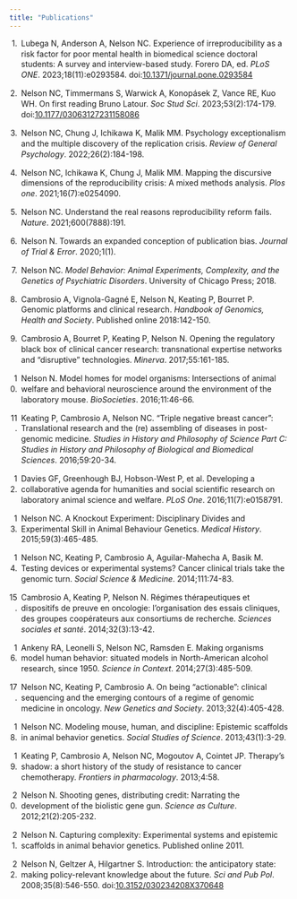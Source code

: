 ```yaml
---
title: "Publications"
---
```


<div class="csl-bib-body" style="line-height: 1.35; ">
  <div class="csl-entry" style="clear: left; margin-bottom: 1em;">
    <div class="csl-left-margin" style="float: left; padding-right: 0.5em;text-align: right; width: 1em;">1.</div><div class="csl-right-inline" style="margin: 0 .4em 0 1.5em;">Lubega N, Anderson A, Nelson NC. Experience of irreproducibility as a risk factor for poor mental health in biomedical science doctoral students: A survey and interview-based study. Forero DA, ed. <i>PLoS ONE</i>. 2023;18(11):e0293584. doi:<a href="https://doi.org/10.1371/journal.pone.0293584">10.1371/journal.pone.0293584</a></div>
  </div>
  <span class="Z3988" title="url_ver=Z39.88-2004&amp;ctx_ver=Z39.88-2004&amp;rfr_id=info%3Asid%2Fzotero.org%3A2&amp;rft_id=info%3Adoi%2F10.1371%2Fjournal.pone.0293584&amp;rft_val_fmt=info%3Aofi%2Ffmt%3Akev%3Amtx%3Ajournal&amp;rft.genre=article&amp;rft.atitle=Experience%20of%20irreproducibility%20as%20a%20risk%20factor%20for%20poor%20mental%20health%20in%20biomedical%20science%20doctoral%20students%3A%20A%20survey%20and%20interview-based%20study&amp;rft.jtitle=PLOS%20ONE&amp;rft.stitle=PLoS%20ONE&amp;rft.volume=18&amp;rft.issue=11&amp;rft.aufirst=Nasser&amp;rft.aulast=Lubega&amp;rft.au=Nasser%20Lubega&amp;rft.au=Abigail%20Anderson&amp;rft.au=Nicole%20C.%20Nelson&amp;rft.au=Diego%20A.%20Forero&amp;rft.date=2023-11-15&amp;rft.pages=e0293584&amp;rft.issn=1932-6203&amp;rft.language=en"></span>
  <div class="csl-entry" style="clear: left; margin-bottom: 1em;">
    <div class="csl-left-margin" style="float: left; padding-right: 0.5em;text-align: right; width: 1em;">2.</div><div class="csl-right-inline" style="margin: 0 .4em 0 1.5em;">Nelson NC, Timmermans S, Warwick A, Konopásek Z, Vance RE, Kuo WH. On first reading Bruno Latour. <i>Soc Stud Sci</i>. 2023;53(2):174-179. doi:<a href="https://doi.org/10.1177/03063127231158086">10.1177/03063127231158086</a></div>
  </div>
  <span class="Z3988" title="url_ver=Z39.88-2004&amp;ctx_ver=Z39.88-2004&amp;rfr_id=info%3Asid%2Fzotero.org%3A2&amp;rft_id=info%3Adoi%2F10.1177%2F03063127231158086&amp;rft_val_fmt=info%3Aofi%2Ffmt%3Akev%3Amtx%3Ajournal&amp;rft.genre=article&amp;rft.atitle=On%20first%20reading%20Bruno%20Latour&amp;rft.jtitle=Social%20Studies%20of%20Science&amp;rft.stitle=Soc%20Stud%20Sci&amp;rft.volume=53&amp;rft.issue=2&amp;rft.aufirst=Nicole%20C&amp;rft.aulast=Nelson&amp;rft.au=Nicole%20C%20Nelson&amp;rft.au=Stefan%20Timmermans&amp;rft.au=Andrew%20Warwick&amp;rft.au=Zden%C4%9Bk%20Konop%C3%A1sek&amp;rft.au=Russell%20E%20Vance&amp;rft.au=Wen-Hua%20Kuo&amp;rft.date=2023-04&amp;rft.pages=174-179&amp;rft.spage=174&amp;rft.epage=179&amp;rft.issn=0306-3127%2C%201460-3659&amp;rft.language=en"></span>
  <div class="csl-entry" style="clear: left; margin-bottom: 1em;">
    <div class="csl-left-margin" style="float: left; padding-right: 0.5em;text-align: right; width: 1em;">3.</div><div class="csl-right-inline" style="margin: 0 .4em 0 1.5em;">Nelson NC, Chung J, Ichikawa K, Malik MM. Psychology exceptionalism and the multiple discovery of the replication crisis. <i>Review of General Psychology</i>. 2022;26(2):184-198.</div>
  </div>
  <span class="Z3988" title="url_ver=Z39.88-2004&amp;ctx_ver=Z39.88-2004&amp;rfr_id=info%3Asid%2Fzotero.org%3A2&amp;rft_val_fmt=info%3Aofi%2Ffmt%3Akev%3Amtx%3Ajournal&amp;rft.genre=article&amp;rft.atitle=Psychology%20exceptionalism%20and%20the%20multiple%20discovery%20of%20the%20replication%20crisis&amp;rft.jtitle=Review%20of%20General%20Psychology&amp;rft.volume=26&amp;rft.issue=2&amp;rft.aufirst=Nicole%20C.&amp;rft.aulast=Nelson&amp;rft.au=Nicole%20C.%20Nelson&amp;rft.au=Julie%20Chung&amp;rft.au=Kelsey%20Ichikawa&amp;rft.au=Momin%20M.%20Malik&amp;rft.date=2022&amp;rft.pages=184%E2%80%93198&amp;rft.spage=184&amp;rft.epage=198"></span>
  <div class="csl-entry" style="clear: left; margin-bottom: 1em;">
    <div class="csl-left-margin" style="float: left; padding-right: 0.5em;text-align: right; width: 1em;">4.</div><div class="csl-right-inline" style="margin: 0 .4em 0 1.5em;">Nelson NC, Ichikawa K, Chung J, Malik MM. Mapping the discursive dimensions of the reproducibility crisis: A mixed methods analysis. <i>Plos one</i>. 2021;16(7):e0254090.</div>
  </div>
  <span class="Z3988" title="url_ver=Z39.88-2004&amp;ctx_ver=Z39.88-2004&amp;rfr_id=info%3Asid%2Fzotero.org%3A2&amp;rft_val_fmt=info%3Aofi%2Ffmt%3Akev%3Amtx%3Ajournal&amp;rft.genre=article&amp;rft.atitle=Mapping%20the%20discursive%20dimensions%20of%20the%20reproducibility%20crisis%3A%20A%20mixed%20methods%20analysis&amp;rft.jtitle=Plos%20one&amp;rft.volume=16&amp;rft.issue=7&amp;rft.aufirst=Nicole%20C.&amp;rft.aulast=Nelson&amp;rft.au=Nicole%20C.%20Nelson&amp;rft.au=Kelsey%20Ichikawa&amp;rft.au=Julie%20Chung&amp;rft.au=Momin%20M.%20Malik&amp;rft.date=2021&amp;rft.pages=e0254090"></span>
  <div class="csl-entry" style="clear: left; margin-bottom: 1em;">
    <div class="csl-left-margin" style="float: left; padding-right: 0.5em;text-align: right; width: 1em;">5.</div><div class="csl-right-inline" style="margin: 0 .4em 0 1.5em;">Nelson NC. Understand the real reasons reproducibility reform fails. <i>Nature</i>. 2021;600(7888):191.</div>
  </div>
  <span class="Z3988" title="url_ver=Z39.88-2004&amp;ctx_ver=Z39.88-2004&amp;rfr_id=info%3Asid%2Fzotero.org%3A2&amp;rft_val_fmt=info%3Aofi%2Ffmt%3Akev%3Amtx%3Ajournal&amp;rft.genre=article&amp;rft.atitle=Understand%20the%20real%20reasons%20reproducibility%20reform%20fails&amp;rft.jtitle=Nature&amp;rft.volume=600&amp;rft.issue=7888&amp;rft.aufirst=Nicole%20C.&amp;rft.aulast=Nelson&amp;rft.au=Nicole%20C.%20Nelson&amp;rft.date=2021&amp;rft.pages=191"></span>
  <div class="csl-entry" style="clear: left; margin-bottom: 1em;">
    <div class="csl-left-margin" style="float: left; padding-right: 0.5em;text-align: right; width: 1em;">6.</div><div class="csl-right-inline" style="margin: 0 .4em 0 1.5em;">Nelson N. Towards an expanded conception of publication bias. <i>Journal of Trial &amp; Error</i>. 2020;1(1).</div>
  </div>
  <span class="Z3988" title="url_ver=Z39.88-2004&amp;ctx_ver=Z39.88-2004&amp;rfr_id=info%3Asid%2Fzotero.org%3A2&amp;rft_val_fmt=info%3Aofi%2Ffmt%3Akev%3Amtx%3Ajournal&amp;rft.genre=article&amp;rft.atitle=Towards%20an%20expanded%20conception%20of%20publication%20bias&amp;rft.jtitle=Journal%20of%20Trial%20%26%20Error&amp;rft.volume=1&amp;rft.issue=1&amp;rft.aufirst=Nicole&amp;rft.aulast=Nelson&amp;rft.au=Nicole%20Nelson&amp;rft.date=2020"></span>
  <div class="csl-entry" style="clear: left; margin-bottom: 1em;">
    <div class="csl-left-margin" style="float: left; padding-right: 0.5em;text-align: right; width: 1em;">7.</div><div class="csl-right-inline" style="margin: 0 .4em 0 1.5em;">Nelson NC. <i>Model Behavior: Animal Experiments, Complexity, and the Genetics of Psychiatric Disorders</i>. University of Chicago Press; 2018.</div>
  </div>
  <span class="Z3988" title="url_ver=Z39.88-2004&amp;ctx_ver=Z39.88-2004&amp;rfr_id=info%3Asid%2Fzotero.org%3A2&amp;rft_val_fmt=info%3Aofi%2Ffmt%3Akev%3Amtx%3Abook&amp;rft.genre=book&amp;rft.btitle=Model%20behavior%3A%20Animal%20experiments%2C%20complexity%2C%20and%20the%20genetics%20of%20psychiatric%20disorders&amp;rft.publisher=University%20of%20Chicago%20Press&amp;rft.aufirst=Nicole%20C.&amp;rft.aulast=Nelson&amp;rft.au=Nicole%20C.%20Nelson&amp;rft.date=2018"></span>
  <div class="csl-entry" style="clear: left; margin-bottom: 1em;">
    <div class="csl-left-margin" style="float: left; padding-right: 0.5em;text-align: right; width: 1em;">8.</div><div class="csl-right-inline" style="margin: 0 .4em 0 1.5em;">Cambrosio A, Vignola-Gagné E, Nelson N, Keating P, Bourret P. Genomic platforms and clinical research. <i>Handbook of Genomics, Health and Society</i>. Published online 2018:142-150.</div>
  </div>
  <span class="Z3988" title="url_ver=Z39.88-2004&amp;ctx_ver=Z39.88-2004&amp;rfr_id=info%3Asid%2Fzotero.org%3A2&amp;rft_val_fmt=info%3Aofi%2Ffmt%3Akev%3Amtx%3Ajournal&amp;rft.genre=article&amp;rft.atitle=Genomic%20platforms%20and%20clinical%20research&amp;rft.jtitle=Handbook%20of%20Genomics%2C%20Health%20and%20Society&amp;rft.aufirst=Alberto&amp;rft.aulast=Cambrosio&amp;rft.au=Alberto%20Cambrosio&amp;rft.au=Etienne%20Vignola-Gagn%C3%A9&amp;rft.au=Nicole%20Nelson&amp;rft.au=Peter%20Keating&amp;rft.au=Pascale%20Bourret&amp;rft.date=2018&amp;rft.pages=142%E2%80%93150&amp;rft.spage=142&amp;rft.epage=150"></span>
  <div class="csl-entry" style="clear: left; margin-bottom: 1em;">
    <div class="csl-left-margin" style="float: left; padding-right: 0.5em;text-align: right; width: 1em;">9.</div><div class="csl-right-inline" style="margin: 0 .4em 0 1.5em;">Cambrosio A, Bourret P, Keating P, Nelson N. Opening the regulatory black box of clinical cancer research: transnational expertise networks and “disruptive” technologies. <i>Minerva</i>. 2017;55:161-185.</div>
  </div>
  <span class="Z3988" title="url_ver=Z39.88-2004&amp;ctx_ver=Z39.88-2004&amp;rfr_id=info%3Asid%2Fzotero.org%3A2&amp;rft_val_fmt=info%3Aofi%2Ffmt%3Akev%3Amtx%3Ajournal&amp;rft.genre=article&amp;rft.atitle=Opening%20the%20regulatory%20black%20box%20of%20clinical%20cancer%20research%3A%20transnational%20expertise%20networks%20and%20%E2%80%9Cdisruptive%E2%80%9D%20technologies&amp;rft.jtitle=Minerva&amp;rft.volume=55&amp;rft.aufirst=Alberto&amp;rft.aulast=Cambrosio&amp;rft.au=Alberto%20Cambrosio&amp;rft.au=Pascale%20Bourret&amp;rft.au=Peter%20Keating&amp;rft.au=Nicole%20Nelson&amp;rft.date=2017&amp;rft.pages=161%E2%80%93185&amp;rft.spage=161&amp;rft.epage=185"></span>
  <div class="csl-entry" style="clear: left; margin-bottom: 1em;">
    <div class="csl-left-margin" style="float: left; padding-right: 0.5em;text-align: right; width: 1em;">10.</div><div class="csl-right-inline" style="margin: 0 .4em 0 1.5em;">Nelson N. Model homes for model organisms: Intersections of animal welfare and behavioral neuroscience around the environment of the laboratory mouse. <i>BioSocieties</i>. 2016;11:46-66.</div>
  </div>
  <span class="Z3988" title="url_ver=Z39.88-2004&amp;ctx_ver=Z39.88-2004&amp;rfr_id=info%3Asid%2Fzotero.org%3A2&amp;rft_val_fmt=info%3Aofi%2Ffmt%3Akev%3Amtx%3Ajournal&amp;rft.genre=article&amp;rft.atitle=Model%20homes%20for%20model%20organisms%3A%20Intersections%20of%20animal%20welfare%20and%20behavioral%20neuroscience%20around%20the%20environment%20of%20the%20laboratory%20mouse&amp;rft.jtitle=BioSocieties&amp;rft.volume=11&amp;rft.aufirst=Nicole&amp;rft.aulast=Nelson&amp;rft.au=Nicole%20Nelson&amp;rft.date=2016&amp;rft.pages=46%E2%80%9366&amp;rft.spage=46&amp;rft.epage=66"></span>
  <div class="csl-entry" style="clear: left; margin-bottom: 1em;">
    <div class="csl-left-margin" style="float: left; padding-right: 0.5em;text-align: right; width: 1em;">11.</div><div class="csl-right-inline" style="margin: 0 .4em 0 1.5em;">Keating P, Cambrosio A, Nelson NC. “Triple negative breast cancer”: Translational research and the (re) assembling of diseases in post-genomic medicine. <i>Studies in History and Philosophy of Science Part C: Studies in History and Philosophy of Biological and Biomedical Sciences</i>. 2016;59:20-34.</div>
  </div>
  <span class="Z3988" title="url_ver=Z39.88-2004&amp;ctx_ver=Z39.88-2004&amp;rfr_id=info%3Asid%2Fzotero.org%3A2&amp;rft_val_fmt=info%3Aofi%2Ffmt%3Akev%3Amtx%3Ajournal&amp;rft.genre=article&amp;rft.atitle=%E2%80%9CTriple%20negative%20breast%20cancer%E2%80%9D%3A%20Translational%20research%20and%20the%20(re)%20assembling%20of%20diseases%20in%20post-genomic%20medicine&amp;rft.jtitle=Studies%20in%20History%20and%20Philosophy%20of%20Science%20Part%20C%3A%20Studies%20in%20History%20and%20Philosophy%20of%20Biological%20and%20Biomedical%20Sciences&amp;rft.volume=59&amp;rft.aufirst=Peter&amp;rft.aulast=Keating&amp;rft.au=Peter%20Keating&amp;rft.au=Alberto%20Cambrosio&amp;rft.au=Nicole%20C.%20Nelson&amp;rft.date=2016&amp;rft.pages=20%E2%80%9334&amp;rft.spage=20&amp;rft.epage=34"></span>
  <div class="csl-entry" style="clear: left; margin-bottom: 1em;">
    <div class="csl-left-margin" style="float: left; padding-right: 0.5em;text-align: right; width: 1em;">12.</div><div class="csl-right-inline" style="margin: 0 .4em 0 1.5em;">Davies GF, Greenhough BJ, Hobson-West P, et al. Developing a collaborative agenda for humanities and social scientific research on laboratory animal science and welfare. <i>PLoS One</i>. 2016;11(7):e0158791.</div>
  </div>
  <span class="Z3988" title="url_ver=Z39.88-2004&amp;ctx_ver=Z39.88-2004&amp;rfr_id=info%3Asid%2Fzotero.org%3A2&amp;rft_val_fmt=info%3Aofi%2Ffmt%3Akev%3Amtx%3Ajournal&amp;rft.genre=article&amp;rft.atitle=Developing%20a%20collaborative%20agenda%20for%20humanities%20and%20social%20scientific%20research%20on%20laboratory%20animal%20science%20and%20welfare&amp;rft.jtitle=PLoS%20One&amp;rft.volume=11&amp;rft.issue=7&amp;rft.aufirst=Gail%20F.&amp;rft.aulast=Davies&amp;rft.au=Gail%20F.%20Davies&amp;rft.au=Beth%20J.%20Greenhough&amp;rft.au=Pru%20Hobson-West&amp;rft.au=Robert%20GW%20Kirk&amp;rft.au=Ken%20Applebee&amp;rft.au=Laura%20C.%20Bellingan&amp;rft.au=Manuel%20Berdoy&amp;rft.au=Henry%20Buller&amp;rft.au=Helen%20J.%20Cassaday&amp;rft.au=Keith%20Davies&amp;rft.date=2016&amp;rft.pages=e0158791"></span>
  <div class="csl-entry" style="clear: left; margin-bottom: 1em;">
    <div class="csl-left-margin" style="float: left; padding-right: 0.5em;text-align: right; width: 1em;">13.</div><div class="csl-right-inline" style="margin: 0 .4em 0 1.5em;">Nelson NC. A Knockout Experiment: Disciplinary Divides and Experimental Skill in Animal Behaviour Genetics. <i>Medical History</i>. 2015;59(3):465-485.</div>
  </div>
  <span class="Z3988" title="url_ver=Z39.88-2004&amp;ctx_ver=Z39.88-2004&amp;rfr_id=info%3Asid%2Fzotero.org%3A2&amp;rft_val_fmt=info%3Aofi%2Ffmt%3Akev%3Amtx%3Ajournal&amp;rft.genre=article&amp;rft.atitle=A%20Knockout%20Experiment%3A%20Disciplinary%20Divides%20and%20Experimental%20Skill%20in%20Animal%20Behaviour%20Genetics&amp;rft.jtitle=Medical%20History&amp;rft.volume=59&amp;rft.issue=3&amp;rft.aufirst=Nicole%20C.&amp;rft.aulast=Nelson&amp;rft.au=Nicole%20C.%20Nelson&amp;rft.date=2015&amp;rft.pages=465%E2%80%93485&amp;rft.spage=465&amp;rft.epage=485"></span>
  <div class="csl-entry" style="clear: left; margin-bottom: 1em;">
    <div class="csl-left-margin" style="float: left; padding-right: 0.5em;text-align: right; width: 1em;">14.</div><div class="csl-right-inline" style="margin: 0 .4em 0 1.5em;">Nelson NC, Keating P, Cambrosio A, Aguilar-Mahecha A, Basik M. Testing devices or experimental systems? Cancer clinical trials take the genomic turn. <i>Social Science &amp; Medicine</i>. 2014;111:74-83.</div>
  </div>
  <span class="Z3988" title="url_ver=Z39.88-2004&amp;ctx_ver=Z39.88-2004&amp;rfr_id=info%3Asid%2Fzotero.org%3A2&amp;rft_val_fmt=info%3Aofi%2Ffmt%3Akev%3Amtx%3Ajournal&amp;rft.genre=article&amp;rft.atitle=Testing%20devices%20or%20experimental%20systems%3F%20Cancer%20clinical%20trials%20take%20the%20genomic%20turn&amp;rft.jtitle=Social%20Science%20%26%20Medicine&amp;rft.volume=111&amp;rft.aufirst=Nicole%20C.&amp;rft.aulast=Nelson&amp;rft.au=Nicole%20C.%20Nelson&amp;rft.au=Peter%20Keating&amp;rft.au=Alberto%20Cambrosio&amp;rft.au=Adriana%20Aguilar-Mahecha&amp;rft.au=Mark%20Basik&amp;rft.date=2014&amp;rft.pages=74%E2%80%9383&amp;rft.spage=74&amp;rft.epage=83"></span>
  <div class="csl-entry" style="clear: left; margin-bottom: 1em;">
    <div class="csl-left-margin" style="float: left; padding-right: 0.5em;text-align: right; width: 1em;">15.</div><div class="csl-right-inline" style="margin: 0 .4em 0 1.5em;">Cambrosio A, Keating P, Nelson N. Régimes thérapeutiques et dispositifs de preuve en oncologie: l’organisation des essais cliniques, des groupes coopérateurs aux consortiums de recherche. <i>Sciences sociales et santé</i>. 2014;32(3):13-42.</div>
  </div>
  <span class="Z3988" title="url_ver=Z39.88-2004&amp;ctx_ver=Z39.88-2004&amp;rfr_id=info%3Asid%2Fzotero.org%3A2&amp;rft_val_fmt=info%3Aofi%2Ffmt%3Akev%3Amtx%3Ajournal&amp;rft.genre=article&amp;rft.atitle=R%C3%A9gimes%20th%C3%A9rapeutiques%20et%20dispositifs%20de%20preuve%20en%20oncologie%3A%20l%E2%80%99organisation%20des%20essais%20cliniques%2C%20des%20groupes%20coop%C3%A9rateurs%20aux%20consortiums%20de%20recherche&amp;rft.jtitle=Sciences%20sociales%20et%20sant%C3%A9&amp;rft.volume=32&amp;rft.issue=3&amp;rft.aufirst=Alberto&amp;rft.aulast=Cambrosio&amp;rft.au=Alberto%20Cambrosio&amp;rft.au=Peter%20Keating&amp;rft.au=Nicole%20Nelson&amp;rft.date=2014&amp;rft.pages=13%E2%80%9342&amp;rft.spage=13&amp;rft.epage=42"></span>
  <div class="csl-entry" style="clear: left; margin-bottom: 1em;">
    <div class="csl-left-margin" style="float: left; padding-right: 0.5em;text-align: right; width: 1em;">16.</div><div class="csl-right-inline" style="margin: 0 .4em 0 1.5em;">Ankeny RA, Leonelli S, Nelson NC, Ramsden E. Making organisms model human behavior: situated models in North-American alcohol research, since 1950. <i>Science in Context</i>. 2014;27(3):485-509.</div>
  </div>
  <span class="Z3988" title="url_ver=Z39.88-2004&amp;ctx_ver=Z39.88-2004&amp;rfr_id=info%3Asid%2Fzotero.org%3A2&amp;rft_val_fmt=info%3Aofi%2Ffmt%3Akev%3Amtx%3Ajournal&amp;rft.genre=article&amp;rft.atitle=Making%20organisms%20model%20human%20behavior%3A%20situated%20models%20in%20North-American%20alcohol%20research%2C%20since%201950&amp;rft.jtitle=Science%20in%20Context&amp;rft.volume=27&amp;rft.issue=3&amp;rft.aufirst=Rachel%20A.&amp;rft.aulast=Ankeny&amp;rft.au=Rachel%20A.%20Ankeny&amp;rft.au=Sabina%20Leonelli&amp;rft.au=Nicole%20C.%20Nelson&amp;rft.au=Edmund%20Ramsden&amp;rft.date=2014&amp;rft.pages=485%E2%80%93509&amp;rft.spage=485&amp;rft.epage=509"></span>
  <div class="csl-entry" style="clear: left; margin-bottom: 1em;">
    <div class="csl-left-margin" style="float: left; padding-right: 0.5em;text-align: right; width: 1em;">17.</div><div class="csl-right-inline" style="margin: 0 .4em 0 1.5em;">Nelson NC, Keating P, Cambrosio A. On being “actionable”: clinical sequencing and the emerging contours of a regime of genomic medicine in oncology. <i>New Genetics and Society</i>. 2013;32(4):405-428.</div>
  </div>
  <span class="Z3988" title="url_ver=Z39.88-2004&amp;ctx_ver=Z39.88-2004&amp;rfr_id=info%3Asid%2Fzotero.org%3A2&amp;rft_val_fmt=info%3Aofi%2Ffmt%3Akev%3Amtx%3Ajournal&amp;rft.genre=article&amp;rft.atitle=On%20being%20%E2%80%9Cactionable%E2%80%9D%3A%20clinical%20sequencing%20and%20the%20emerging%20contours%20of%20a%20regime%20of%20genomic%20medicine%20in%20oncology&amp;rft.jtitle=New%20Genetics%20and%20Society&amp;rft.volume=32&amp;rft.issue=4&amp;rft.aufirst=Nicole%20C.&amp;rft.aulast=Nelson&amp;rft.au=Nicole%20C.%20Nelson&amp;rft.au=Peter%20Keating&amp;rft.au=Alberto%20Cambrosio&amp;rft.date=2013&amp;rft.pages=405%E2%80%93428&amp;rft.spage=405&amp;rft.epage=428"></span>
  <div class="csl-entry" style="clear: left; margin-bottom: 1em;">
    <div class="csl-left-margin" style="float: left; padding-right: 0.5em;text-align: right; width: 1em;">18.</div><div class="csl-right-inline" style="margin: 0 .4em 0 1.5em;">Nelson NC. Modeling mouse, human, and discipline: Epistemic scaffolds in animal behavior genetics. <i>Social Studies of Science</i>. 2013;43(1):3-29.</div>
  </div>
  <span class="Z3988" title="url_ver=Z39.88-2004&amp;ctx_ver=Z39.88-2004&amp;rfr_id=info%3Asid%2Fzotero.org%3A2&amp;rft_val_fmt=info%3Aofi%2Ffmt%3Akev%3Amtx%3Ajournal&amp;rft.genre=article&amp;rft.atitle=Modeling%20mouse%2C%20human%2C%20and%20discipline%3A%20Epistemic%20scaffolds%20in%20animal%20behavior%20genetics&amp;rft.jtitle=Social%20Studies%20of%20Science&amp;rft.volume=43&amp;rft.issue=1&amp;rft.aufirst=Nicole%20C.&amp;rft.aulast=Nelson&amp;rft.au=Nicole%20C.%20Nelson&amp;rft.date=2013&amp;rft.pages=3%E2%80%9329&amp;rft.spage=3&amp;rft.epage=29"></span>
  <div class="csl-entry" style="clear: left; margin-bottom: 1em;">
    <div class="csl-left-margin" style="float: left; padding-right: 0.5em;text-align: right; width: 1em;">19.</div><div class="csl-right-inline" style="margin: 0 .4em 0 1.5em;">Keating P, Cambrosio A, Nelson NC, Mogoutov A, Cointet JP. Therapy’s shadow: a short history of the study of resistance to cancer chemotherapy. <i>Frontiers in pharmacology</i>. 2013;4:58.</div>
  </div>
  <span class="Z3988" title="url_ver=Z39.88-2004&amp;ctx_ver=Z39.88-2004&amp;rfr_id=info%3Asid%2Fzotero.org%3A2&amp;rft_val_fmt=info%3Aofi%2Ffmt%3Akev%3Amtx%3Ajournal&amp;rft.genre=article&amp;rft.atitle=Therapy%E2%80%99s%20shadow%3A%20a%20short%20history%20of%20the%20study%20of%20resistance%20to%20cancer%20chemotherapy&amp;rft.jtitle=Frontiers%20in%20pharmacology&amp;rft.volume=4&amp;rft.aufirst=Peter&amp;rft.aulast=Keating&amp;rft.au=Peter%20Keating&amp;rft.au=Alberto%20Cambrosio&amp;rft.au=Nicole%20C.%20Nelson&amp;rft.au=Andrei%20Mogoutov&amp;rft.au=Jean-Philippe%20Cointet&amp;rft.date=2013&amp;rft.pages=58"></span>
  <div class="csl-entry" style="clear: left; margin-bottom: 1em;">
    <div class="csl-left-margin" style="float: left; padding-right: 0.5em;text-align: right; width: 1em;">20.</div><div class="csl-right-inline" style="margin: 0 .4em 0 1.5em;">Nelson N. Shooting genes, distributing credit: Narrating the development of the biolistic gene gun. <i>Science as Culture</i>. 2012;21(2):205-232.</div>
  </div>
  <span class="Z3988" title="url_ver=Z39.88-2004&amp;ctx_ver=Z39.88-2004&amp;rfr_id=info%3Asid%2Fzotero.org%3A2&amp;rft_val_fmt=info%3Aofi%2Ffmt%3Akev%3Amtx%3Ajournal&amp;rft.genre=article&amp;rft.atitle=Shooting%20genes%2C%20distributing%20credit%3A%20Narrating%20the%20development%20of%20the%20biolistic%20gene%20gun&amp;rft.jtitle=Science%20as%20Culture&amp;rft.volume=21&amp;rft.issue=2&amp;rft.aufirst=Nicole&amp;rft.aulast=Nelson&amp;rft.au=Nicole%20Nelson&amp;rft.date=2012&amp;rft.pages=205%E2%80%93232&amp;rft.spage=205&amp;rft.epage=232"></span>
  <div class="csl-entry" style="clear: left; margin-bottom: 1em;">
    <div class="csl-left-margin" style="float: left; padding-right: 0.5em;text-align: right; width: 1em;">21.</div><div class="csl-right-inline" style="margin: 0 .4em 0 1.5em;">Nelson N. Capturing complexity: Experimental systems and epistemic scaffolds in animal behavior genetics. Published online 2011.</div>
  </div>
  <span class="Z3988" title="url_ver=Z39.88-2004&amp;ctx_ver=Z39.88-2004&amp;rfr_id=info%3Asid%2Fzotero.org%3A2&amp;rft_val_fmt=info%3Aofi%2Ffmt%3Akev%3Amtx%3Ajournal&amp;rft.genre=article&amp;rft.atitle=Capturing%20complexity%3A%20Experimental%20systems%20and%20epistemic%20scaffolds%20in%20animal%20behavior%20genetics&amp;rft.aufirst=Nicole&amp;rft.aulast=Nelson&amp;rft.au=Nicole%20Nelson&amp;rft.date=2011"></span>
  <div class="csl-entry" style="clear: left; ">
    <div class="csl-left-margin" style="float: left; padding-right: 0.5em;text-align: right; width: 1em;">22.</div><div class="csl-right-inline" style="margin: 0 .4em 0 1.5em;">Nelson N, Geltzer A, Hilgartner S. Introduction: the anticipatory state: making policy-relevant knowledge about the future. <i>Sci and Pub Pol</i>. 2008;35(8):546-550. doi:<a href="https://doi.org/10.3152/030234208X370648">10.3152/030234208X370648</a></div>
  </div>
  <span class="Z3988" title="url_ver=Z39.88-2004&amp;ctx_ver=Z39.88-2004&amp;rfr_id=info%3Asid%2Fzotero.org%3A2&amp;rft_id=info%3Adoi%2F10.3152%2F030234208X370648&amp;rft_val_fmt=info%3Aofi%2Ffmt%3Akev%3Amtx%3Ajournal&amp;rft.genre=article&amp;rft.atitle=Introduction%3A%20the%20anticipatory%20state%3A%20making%20policy-relevant%20knowledge%20about%20the%20future&amp;rft.jtitle=Science%20and%20Public%20Policy&amp;rft.stitle=Sci.%20and%20Pub.%20Pol.&amp;rft.volume=35&amp;rft.issue=8&amp;rft.aufirst=Nicole&amp;rft.aulast=Nelson&amp;rft.au=Nicole%20Nelson&amp;rft.au=Anna%20Geltzer&amp;rft.au=Stephen%20Hilgartner&amp;rft.date=2008&amp;rft.pages=546-550&amp;rft.spage=546&amp;rft.epage=550&amp;rft.issn=03023427%2C%2014715430&amp;rft.language=en"></span>
</div>

